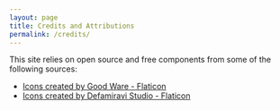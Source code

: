 ```yaml
---
layout: page
title: Credits and Attributions
permalink: /credits/
---
```


This site relies on open source and free components from some of the following sources:

<ul>
    <li><a href="https://www.flaticon.com/search?author_id=227&style_id=1092&type=standard&word=" title="Icons by Good Ware">Icons created by Good Ware - Flaticon</a></li>
    <li><a href="https://www.flaticon.com/search?author_id=7572&style_id=1376&type=standard&word=" title="Icons by Defamiravi Studio">Icons created by Defamiravi Studio - Flaticon</a></li>
</ul>